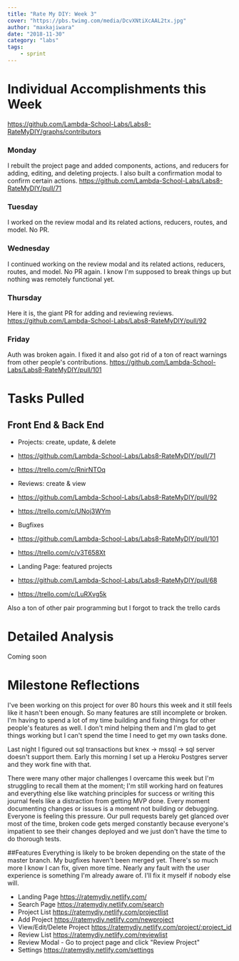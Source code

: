 ```yaml
---
title: "Rate My DIY: Week 3"
cover: "https://pbs.twimg.com/media/DcvXNtiXcAAL2tx.jpg"
author: "maxkajiwara"
date: "2018-11-30"
category: "labs"
tags:
    - sprint
---
```

# Individual Accomplishments this Week

https://github.com/Lambda-School-Labs/Labs8-RateMyDIY/graphs/contributors

### Monday
I rebuilt the project page and added components, actions, and reducers for adding, editing, and deleting projects. I also built a confirmation modal to confirm certain actions.
https://github.com/Lambda-School-Labs/Labs8-RateMyDIY/pull/71

### Tuesday
I worked on the review modal and its related actions, reducers, routes, and model.
No PR.

### Wednesday
I continued working on the review modal and its related actions, reducers, routes, and model.
No PR again. I know I'm supposed to break things up but nothing was remotely functional yet.

### Thursday
Here it is, the giant PR for adding and reviewing reviews.
https://github.com/Lambda-School-Labs/Labs8-RateMyDIY/pull/92

### Friday
Auth was broken again. I fixed it and also got rid of a ton of react warnings from other people's contributions.
https://github.com/Lambda-School-Labs/Labs8-RateMyDIY/pull/101

# Tasks Pulled

## Front End & Back End
- Projects: create, update, & delete
 - https://github.com/Lambda-School-Labs/Labs8-RateMyDIY/pull/71
 - https://trello.com/c/RnirNTOq
- Reviews: create & view
 - https://github.com/Lambda-School-Labs/Labs8-RateMyDIY/pull/92
 - https://trello.com/c/UNoj3WYm
- Bugfixes
 - https://github.com/Lambda-School-Labs/Labs8-RateMyDIY/pull/101
 - https://trello.com/c/v3T658Xt

- Landing Page: featured projects
 - https://github.com/Lambda-School-Labs/Labs8-RateMyDIY/pull/68
 - https://trello.com/c/LuRXvg5k

Also a ton of other pair programming but I forgot to track the trello cards

# Detailed Analysis
Coming soon

# Milestone Reflections
I've been working on this project for over 80 hours this week and it still feels like it hasn't been enough. So many features are still incomplete or broken. I'm having to spend a lot of my time building and fixing things for other people's features as well. I don't mind helping them and I'm glad to get things working but I can't spend the time I need to get my own tasks done.

Last night I figured out sql transactions but knex -> mssql -> sql server doesn't support them. Early this morning I set up a Heroku Postgres server and they work fine with that.

There were many other major challenges I overcame this week but I'm struggling to recall them at the moment; I'm still working hard on features and everything else like watching principles for success or writing this journal feels like a distraction from getting MVP done. Every moment documenting changes or issues is a moment not building or debugging. Everyone is feeling this pressure. Our pull requests barely get glanced over most of the time, broken code gets merged constantly because everyone's impatient to see their changes deployed and we just don't have the time to do thorough tests.

##Features
Everything is likely to be broken depending on the state of the master branch. My bugfixes haven't been merged yet. There's so much more I know I can fix, given more time. Nearly any fault with the user experience is something I'm already aware of. I'll fix it myself if nobody else will.

 - Landing Page https://ratemydiy.netlify.com/
 - Search Page https://ratemydiy.netlify.com/search
 - Project List https://ratemydiy.netlify.com/projectlist
 - Add Project https://ratemydiy.netlify.com/newproject
 - View/Edit/Delete Project https://ratemydiy.netlify.com/project/:project_id
 - Review List https://ratemydiy.netlify.com/reviewlist
 - Review Modal - Go to project page and click "Review Project"
 - Settings https://ratemydiy.netlify.com/settings